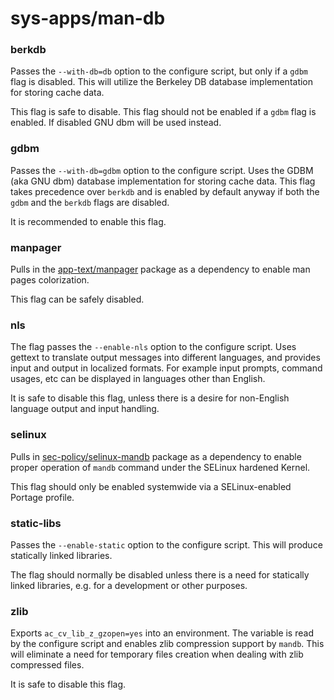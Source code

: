 # sys-apps/man-db
### berkdb
Passes the `--with-db=db` option to the configure script, but only if a  `gdbm` flag is disabled. This will utilize the Berkeley DB database implementation for storing cache data.

This flag is safe to disable. This flag should not be enabled if a `gdbm` flag is enabled. If disabled GNU dbm will be used instead.

### gdbm
Passes the `--with-db=gdbm` option to the configure script. Uses the GDBM (aka GNU dbm) database implementation for storing cache data. This flag takes precedence over `berkdb` and is enabled by default anyway if both the `gdbm` and the `berkdb` flags are disabled.

It is recommended to enable this flag.

### manpager
Pulls in the [app-text/manpager](../app-text/manpager.md) package as a dependency to enable man pages colorization.

This flag can be safely disabled.

### nls
The flag passes the `--enable-nls` option to the configure script. Uses gettext to translate output messages into different languages, and provides input and output in localized formats. For example input prompts, command usages, etc can be displayed in languages other than English.

It is safe to disable this flag, unless there is a desire for non-English language output and input handling.

### selinux
Pulls in [sec-policy/selinux-mandb](../sec-policy/selinux-mandb.md) package as a dependency to enable proper operation of `mandb` command under the SELinux hardened Kernel.

This flag should only be enabled systemwide via a SELinux-enabled Portage profile.

### static-libs
Passes the `--enable-static` option to the configure script. This will produce statically linked libraries.

The flag should normally be disabled unless there is a need for statically linked libraries, e.g. for a development or other purposes.

### zlib
Exports `ac_cv_lib_z_gzopen=yes` into an environment. The variable is read by the configure script and enables zlib compression support by `mandb`. This will eliminate a need for temporary files creation when dealing with zlib compressed files.

It is safe to disable this flag.
